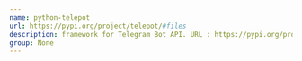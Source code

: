 ```yaml
---
name: python-telepot
url: https://pypi.org/project/telepot/#files
description: framework for Telegram Bot API. URL : https://pypi.org/project/telepot/#files Groups : None
group: None
---
```

